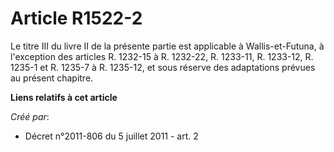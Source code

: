 # Article R1522-2

Le titre III du livre II de la présente partie est applicable à Wallis-et-Futuna, à l'exception des articles R. 1232-15 à R.
1232-22, R. 1233-11, R. 1233-12, R. 1235-1 et R. 1235-7 à R. 1235-12, et sous réserve des adaptations prévues au présent
chapitre.

**Liens relatifs à cet article**

_Créé par_:

  - Décret n°2011-806 du 5 juillet 2011 - art. 2
